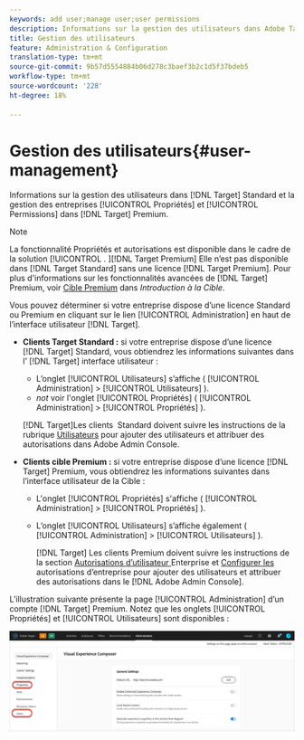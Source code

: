 ```yaml
---
keywords: add user;manage user;user permissions
description: Informations sur la gestion des utilisateurs dans Adobe Target Standard et la gestion des propriétés et autorisations d’entreprise dans Adobe Target Premium.
title: Gestion des utilisateurs
feature: Administration & Configuration
translation-type: tm+mt
source-git-commit: 9b57d5554884b06d278c3baef3b2c1d5f37bdeb5
workflow-type: tm+mt
source-wordcount: '228'
ht-degree: 18%

---
```



# Gestion des utilisateurs{#user-management}

Informations sur la gestion des utilisateurs dans [!DNL Target] Standard et la gestion des entreprises [!UICONTROL Propriétés] et [!UICONTROL Permissions] dans [!DNL Target] Premium.

>[!NOTE]
>
>La fonctionnalité Propriétés et autorisations est disponible dans le cadre de la solution [!UICONTROL . ][!DNL Target Premium] Elle n’est pas disponible dans [!DNL Target Standard] sans une licence [!DNL Target Premium]. Pour plus d&#39;informations sur les fonctionnalités avancées de [!DNL Target] Premium, voir [Cible Premium](/help/c-intro/intro.md#premium) dans *Introduction à la Cible*.

Vous pouvez déterminer si votre entreprise dispose d’une licence Standard ou Premium en cliquant sur le lien [!UICONTROL Administration] en haut de l’interface utilisateur [!DNL Target].

* **Clients Target Standard :** si votre entreprise dispose d’une licence  [!DNL Target] Standard, vous obtiendrez les informations suivantes dans l’ [!DNL Target] interface utilisateur :

   * L’onglet [!UICONTROL Utilisateurs] s’affiche ( [!UICONTROL Administration] > [!UICONTROL Utilisateurs] ).
   * *not* voir l&#39;onglet [!UICONTROL Propriétés] ( [!UICONTROL Administration] > [!UICONTROL Propriétés] ).

   [!DNL Target]Les clients  Standard doivent suivre les instructions de la rubrique [Utilisateurs](/help/administrating-target/c-user-management/c-user-management/user-management.md) pour ajouter des utilisateurs et attribuer des autorisations dans Adobe Admin Console.

* **Clients cible Premium :** si votre entreprise dispose d’une licence  [!DNL Target] Premium, vous obtiendrez les informations suivantes dans l’interface utilisateur de la Cible :

   * L&#39;onglet [!UICONTROL Propriétés] s&#39;affiche ( [!UICONTROL Administration] > [!UICONTROL Propriétés] ).
   * L’onglet [!UICONTROL Utilisateurs] s’affiche également ( [!UICONTROL Administration] > [!UICONTROL Utilisateurs] ).

      [!DNL Target] Les clients Premium doivent suivre les instructions de la section  [Autorisations d’utilisateur ](/help/administrating-target/c-user-management/property-channel/property-channel.md#concept_E396B16FA2024ADBA27BC056138F9838) Enterprise et  [Configurer les ](/help/administrating-target/c-user-management/property-channel/properties-overview.md#concept_22F2855DBF0D4754B9460F5D68749C71) autorisations d’entreprise pour ajouter des utilisateurs et attribuer des autorisations dans le  [!DNL Adobe Admin Console].

L’illustration suivante présente la page [!UICONTROL Administration] d’un compte [!DNL Target] Premium. Notez que les onglets [!UICONTROL Propriétés] et [!UICONTROL Utilisateurs] sont disponibles :

![Onglet Administration](/help/administrating-target/assets/premium.png)


